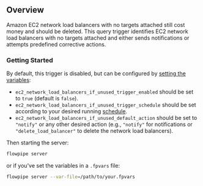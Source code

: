 ## Overview

Amazon EC2 network load balancers with no targets attached still cost money and should be deleted. This query trigger identifies EC2 network load balancers with no targets attached and either sends notifications or attempts predefined corrective actions.

### Getting Started

By default, this trigger is disabled, but can be configured by [setting the variables](https://flowpipe.io/docs/build/mod-variables#passing-input-variables):

- `ec2_network_load_balancers_if_unused_trigger_enabled` should be set to `true` (default is `false`).
- `ec2_network_load_balancers_if_unused_trigger_schedule` should be set according to your desired running [schedule](https://flowpipe.io/docs/flowpipe-hcl/trigger/schedule#more-examples).
- `ec2_network_load_balancers_if_unused_default_action` should be set to `"notify"` or any other desired action (e.g., `"notify"` for notifications or `"delete_load_balancer"` to delete the network load balancers).

Then starting the server:

```sh
flowpipe server
```

or if you've set the variables in a `.fpvars` file:

```sh
flowpipe server --var-file=/path/to/your.fpvars
```
